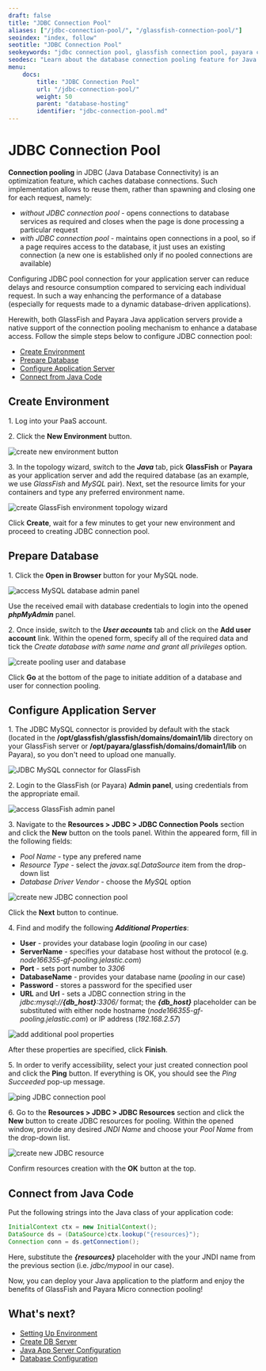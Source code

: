 ```yaml
---
draft: false
title: "JDBC Connection Pool"
aliases: ["/jdbc-connection-pool/", "/glassfish-connection-pool/"]
seoindex: "index, follow"
seotitle: "JDBC Connection Pool"
seokeywords: "jdbc connection pool, glassfish connection pool, payara connection pool, mysql connection pool, jdbc pool, create jdbc connection pool, jdbc connection pooling in java, database connection pooling, configure jdbc connection pool, connection pooling example paas, glassfish caching jdbc, payara server connection pool, payara jdbc, java database connectivity pool, what is connection pooling in java, connection pooling paas, jdbc pooling, jdbc connection pooling, database connection pooling paas"
seodesc: "Learn about the database connection pooling feature for Java application servers, which can optimize resource utilization and speed up database connection time for requests. Setup database connection pooling for your GlassFish or Payara application server."
menu:
    docs:
        title: "JDBC Connection Pool"
        url: "/jdbc-connection-pool/"
        weight: 50
        parent: "database-hosting"
        identifier: "jdbc-connection-pool.md"
---
```


# JDBC Connection Pool

**Connection pooling** in JDBC (Java Database Connectivity) is an optimization feature, which caches database connections. Such implementation allows to reuse them, rather than spawning and closing one for each request, namely:

* *without JDBC connection pool* - opens connections to database services as required and closes when the page is done processing a particular request
* *with JDBC connection pool* - maintains open connections in a pool, so if a page requires access to the database, it just uses an existing connection (a new one is established only if no pooled connections are available)

Configuring JDBC pool connection for your application server can reduce delays and resource consumption compared to servicing each individual request. In such a way enhancing the performance of a database (especially for requests made to a dynamic database-driven applications).

Herewith, both GlassFish and Payara Java application servers provide a native support of the connection pooling mechanism to enhance a database access. Follow the simple steps below to configure JDBC connection pool:

* [Create Environment](#create-environment)
* [Prepare Database](#prepare-database)
* [Configure Application Server](#configure-application-server)
* [Connect from Java Code](#connect-from-java-code)


## Create Environment

1\. Log into your PaaS account.

2\. Click the **New Environment** button.

![create new environment button](01-create-new-environment-button.png)

3\. In the topology wizard, switch to the ***Java*** tab, pick **GlassFish** or **Payara** as your application server and add the required database (as an example, we use *GlassFish* and *MySQL* pair). Next, set the resource limits for your containers and type any preferred environment name.

![create GlassFish environment topology wizard](02-create-glassfish-environment-topology-wizard.png)

Click **Create**, wait for a few minutes to get your new environment and proceed to creating JDBC connection pool.


## Prepare Database

1\. Click the **Open in Browser** button for your MySQL node.

![access MySQL database admin panel](03-access-mysql-database-admin-panel.png)

Use the received email with database credentials to login into the opened ***phpMyAdmin*** panel.

2\. Once inside, switch to the ***User accounts*** tab and click on the **Add user account** link. Within the opened form, specify all of the required data and tick the *Create database with same name and grant all privileges* option.

![create pooling user and database](04-create-pooling-user-and-database.png)

Click **Go** at the bottom of the page to initiate addition of a database and user for connection pooling.


## Configure Application Server

1\. The JDBC MySQL connector is provided by default with the stack (located in the **/opt/glassfish/glassfish/domains/domain1/lib** directory on your GlassFish server or **/opt/payara/glassfish/domains/domain1/lib** on Payara), so you don't need to upload one manually.

![JDBC MySQL connector for GlassFish](05-jdbc-mysql-connector-for-glassfish.png)

2\. Login to the GlassFish (or Payara) **Admin panel**, using credentials from the appropriate email.

![access GlassFish admin panel](06-access-glassfish-admin-panel.png)

3\. Navigate to the **Resources &gt; JDBC &gt; JDBC Connection Pools** section and click the **New** button on the tools panel. Within the appeared form, fill in the following fields:

* *Pool Name* - type any prefered name
* *Resource Type* - select the *javax.sql.DataSource* item from the drop-down list
* *Database Driver Vendor* - choose the *MySQL* option

![create new JDBC connection pool](07-create-new-jdbc-connection-pool.png)

Click the **Next** button to continue.

4\. Find and modify the following ***Additional Properties***:

* **User** - provides your database login (*pooling* in our case)
* **ServerName** - specifies your database host without the protocol (e.g. *node166355-gf-pooling.jelastic.com*)
* **Port** - sets port number to *3306*
* **DatabaseName** - provides your database name (*pooling* in our case)
* **Password** - stores a password for the specified user
* **URL** and **Url** - sets a JDBC connection string in the *jdbc:mysql://**{db_host}**:3306/* format; the ***{db_host}*** placeholder can be substituted with either node hostname (*node166355-gf-pooling.jelastic.com*) or IP address (*192.168.2.57*)

![add additional pool properties](08-add-additional-pool-properties.png)

After these properties are specified, click **Finish**.

5\. In order to verify accessibility, select your just created connection pool and click the **Ping** button. If everything is OK, you should see the *Ping Succeeded* pop-up message.

![ping JDBC connection pool](09-ping-connection-pool.png)

6\. Go to the **Resources &gt; JDBC &gt; JDBC Resources** section and click the **New** button to create JDBC resources for pooling. Within the opened window, provide any desired *JNDI Name* and choose your *Pool Name* from the drop-down list.

![create new JDBC resource](10-create-new-jdbc-resource.png)

Confirm resources creation with the **OK** button at the top.


## Connect from Java Code

Put the following strings into the Java class of your application code:

```java
InitialContext ctx = new InitialContext();
DataSource ds = (DataSource)ctx.lookup("{resources}");
Connection conn = ds.getConnection();
```

Here, substitute the ***{resources}*** placeholder with the your JNDI name from the previous section (i.e. *jdbc/mypool* in our case).

Now, you can deploy your Java application to the platform and enjoy the benefits of GlassFish and Payara Micro connection pooling!


## What's next?

* [Setting Up Environment](/setting-up-environment/)
* [Create DB Server](/database-hosting/)
* [Java App Server Configuration](/java-application-server-config/)
* [Database Configuration](/database-configuration-files/)
